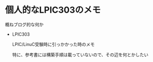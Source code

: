 # 個人的なLPIC303のメモ

概ねブログ的な何か

- LPIC303
  
  LPIC/LinuC受験時に引っかかった時のメモ
  
  特に、参考書には構築手順は載っていないので、その辺を何とかしたい
